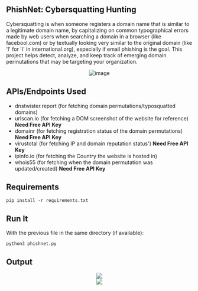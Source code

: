 ## PhishNet: Cybersquatting Hunting

Cybersquatting is when someone registers a domain name that is similar to a legitimate domain name, by capitalizing on common typographical errors made by web users when searching a domain in a browser (like facebool.com) or by textually looking very similar to the original domain (like 'l' for 'i' in internatlonal.org), especially if email phishing is the goal. This project helps detect, analyze, and keep track of emerging domain permutations that may be targeting your organization. 

<div align="center">
  <img src="https://github.com/srothlisberger6361/PhishNet/assets/39919375/e358d10d-c681-4622-9fd9-d6431b478e1b" alt="image" />
</div>

## APIs/Endpoints Used
* dnstwister.report (for fetching domain permutations/typosquatted domains)
* urlscan.io (for fetching a DOM screenshot of the website for reference) **Need Free API Key**
* domainr (for fetching registration status of the domain permutations) **Need Free API Key**
* virustotal (for fetching IP and domain reputation status') **Need Free API Key**
* ipinfo.io (for fetching the Country the website is hosted in)
* whois55 (for fetching when the domain permutation was updated/created) **Need Free API Key**

## Requirements
`pip install -r requirements.txt`

## Run It
With the previous file in the same directory (if available):

`python3 phishnet.py`

## Output
<div align="center">
  <img src="![image](https://github.com/srothlisberger6361/PhishNet/assets/39919375/d1db8140-d0d7-4465-93d6-99ef2598ac08)
" />
</div>
<div align="center">
  <img src="![image](https://github.com/srothlisberger6361/PhishNet/assets/39919375/3a7d8ee3-f20b-45f6-b8ac-58691c1deb4b)
)
" />
</div>
